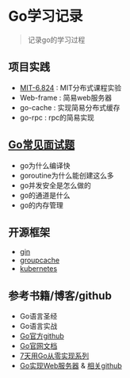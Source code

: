 # Go学习记录

> 记录go的学习过程

## 项目实践

- [MIT-6.824](https://github.com/Dmaner/MIT-6.824) : MIT分布式课程实验
- Web-frame : 简易web服务器
- go-cache : 实现简易分布式缓存
- go-rpc : rpc的简易实现

## [Go常见面试题](problem/readme.md)

- go为什么编译快
- goroutine为什么能创建这么多
- go并发安全是怎么做的
- go的通道是什么
- go的内存管理

## 开源框架

- [gin](https://github.com/gin-gonic/gin)
- [groupcache](https://github.com/golang/groupcache)
- [kubernetes](https://github.com/kubernetes/kubernetes)

## 参考书籍/博客/github

- Go语言圣经
- Go语言实战
- [Go官方github](https://github.com/golang/go)
- [Go官网文档](https://golang.org/doc/)
- [7天用Go从零实现系列](https://github.com/geektutu/7days-golang) 
- [Go实现Web服务器](https://learnku.com/docs/build-web-application-with-golang) & [相关github](https://github.com/astaxie/build-web-application-with-golang)